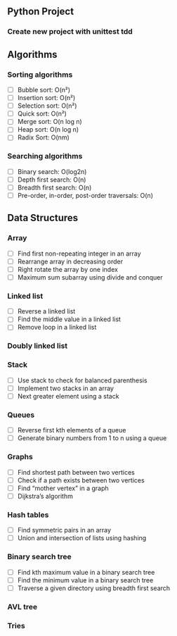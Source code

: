 ## Python Project
### Create new project with unittest tdd

## Algorithms
### Sorting algorithms
- [ ] Bubble sort: O(n²)
- [ ] Insertion sort: O(n²)
- [ ] Selection sort: O(n²)
- [ ] Quick sort: O(n²)
- [ ] Merge sort: O(n log n)
- [ ] Heap sort: O(n log n)
- [ ] Radix Sort: O(nm)

### Searching algorithms
- [ ] Binary search: O(log2n)
- [ ] Depth first search: O(n)
- [ ] Breadth first search: O(n)
- [ ] Pre-order, in-order, post-order traversals: O(n)

## Data Structures
### Array
- [ ] Find first non-repeating integer in an array
- [ ] Rearrange array in decreasing order
- [ ] Right rotate the array by one index
- [ ] Maximum sum subarray using divide and conquer

### Linked list
- [ ] Reverse a linked list
- [ ] Find the middle value in a linked list
- [ ] Remove loop in a linked list

### Doubly linked list

### Stack
- [ ] Use stack to check for balanced parenthesis
- [ ] Implement two stacks in an array
- [ ] Next greater element using a stack

### Queues
- [ ] Reverse first kth elements of a queue
- [ ] Generate binary numbers from 1 to n using a queue

### Graphs
- [ ] Find shortest path between two vertices
- [ ] Check if a path exists between two vertices
- [ ] Find “mother vertex” in a graph
- [ ] Dijkstra’s algorithm

### Hash tables
- [ ] Find symmetric pairs in an array
- [ ] Union and intersection of lists using hashing

### Binary search tree
- [ ] Find kth maximum value in a binary search tree
- [ ] Find the minimum value in a binary search tree
- [ ] Traverse a given directory using breadth first search

### AVL tree

### Tries

